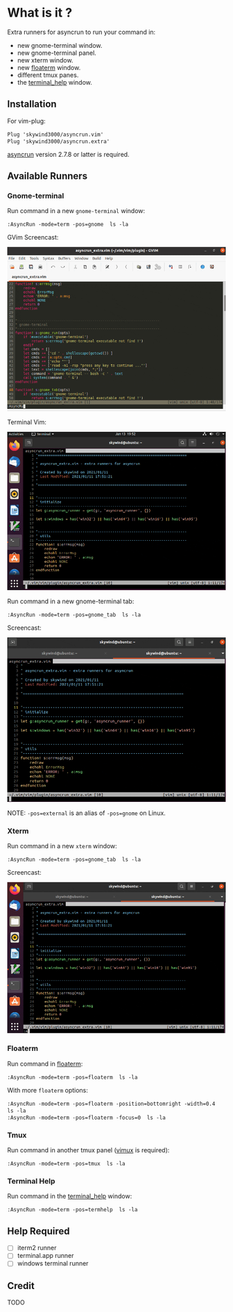 # What is it ?

Extra runners for asyncrun to run your command in:

- new gnome-terminal window.
- new gnome-terminal panel.
- new xterm window.
- new [floaterm](https://github.com/voldikss/vim-floaterm) window.
- different tmux panes.
- the [terminal_help](https://github.com/skywind3000/vim-terminal-help) window.

## Installation

For vim-plug:

```VimL
Plug 'skywind3000/asyncrun.vim'
Plug 'skywind3000/asyncrun.extra'
```

[asyncrun](https://github.com/skywind3000/asyncrun.vim) version 2.7.8 or latter is required.


## Available Runners

### Gnome-terminal

Run command in a new `gnome-terminal` window:

```VimL
:AsyncRun -mode=term -pos=gnome  ls -la
```

GVim Screencast:

![](https://github.com/skywind3000/images/raw/master/p/asyncrun_extra/p_gnome_gvim.gif)

Terminal Vim:

![](https://github.com/skywind3000/images/raw/master/p/asyncrun_extra/p_gnome.gif)

Run command in a new gnome-terminal tab:

```VimL
:AsyncRun -mode=term -pos=gnome_tab  ls -la
```

Screencast:

![](https://github.com/skywind3000/images/raw/master/p/asyncrun_extra/p_gnome_tab.gif)

NOTE: `-pos=external` is an alias of `-pos=gnome` on Linux.

### Xterm

Run command in a new `xterm` window:

```VimL
:AsyncRun -mode=term -pos=gnome_tab  ls -la
```

Screencast:

![](https://github.com/skywind3000/images/raw/master/p/asyncrun_extra/p_xterm.gif)

### Floaterm

Run command in [floaterm](https://github.com/voldikss/vim-floaterm):

```VimL
:AsyncRun -mode=term -pos=floaterm  ls -la
```

With more `floaterm` options:

```VimL
:AsyncRun -mode=term -pos=floaterm -position=bottomright -width=0.4  ls -la
:AsyncRun -mode=term -pos=floaterm -focus=0  ls -la
```

### Tmux

Run command in another tmux panel ([vimux](https://github.com/benmills/vimux) is required):

```VimL
:AsyncRun -mode=term -pos=tmux  ls -la
```

### Terminal Help

Run command in the [terminal_help](https://github.com/skywind3000/vim-terminal-help) window:

```VimL
:AsyncRun -mode=term -pos=termhelp  ls -la
```

## Help Required

- [ ] iterm2 runner
- [ ] terminal.app runner
- [ ] windows terminal runner

## Credit

TODO

